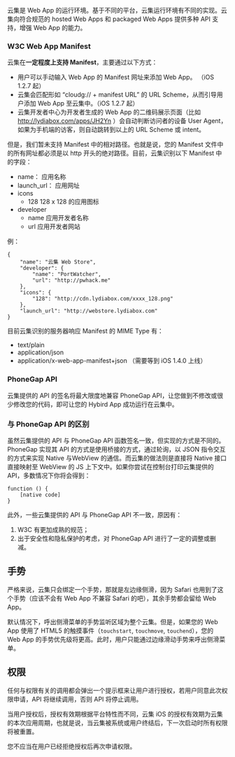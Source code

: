 云集是 Web App 的运行环境。基于不同的平台，云集运行环境有不同的实现。云集向符合规范的 hosted Web Apps 和 packaged Web Apps 提供多种 API 支持，增强 Web App 的能力。

### W3C Web App Manifest

云集在**一定程度上支持 Manifest**，主要通过以下方式：

* 用户可以手动输入 Web App 的 Manifest 网址来添加 Web App。 （iOS 1.2.7 起）
* 云集会匹配形如 “cloudg:// + manifest URL” 的 URL Scheme，从而引导用户添加 Web App 至云集中。（iOS 1.2.7 起）
* 云集开发者中心为开发者生成的 Web App 的二维码展示页面（比如 http://lydiabox.com/apps/JH2Yn ）会自动判断访问者的设备 User Agent，如果为手机端的访客，则自动跳转到以上的 URL Scheme 或 intent。

但是，我们暂未支持 Manifest 中的相对路径。也就是说，您的 Manifest 文件中的所有网址都必须是以 http 开头的绝对路径。目前，云集识别以下 Manifest 中的字段：

* name： 			应用名称
* launch_url： 	应用网址
* icons
	* 128			128 x 128 的应用图标
* developer
	* name			应用开发者名称
	* url			应用开发者网站

例：
```
{
	"name": "云集 Web Store",
	"developer": {
		"name": "PortWatcher",
		"url": "http://pwhack.me"
	},
	"icons": {
		"128": "http://cdn.lydiabox.com/xxxx_128.png"
	},
	"launch_url": "http://webstore.lydiabox.com"
}
```

目前云集识别的服务器响应 Manifest 的 MIME Type 有：
* text/plain
* application/json
* application/x-web-app-manifest+json （需要等到 iOS 1.4.0 上线）

### PhoneGap API

云集提供的 API 的签名将最大限度地兼容 PhoneGap API，让您做到不修改或很少修改您的代码，即可让您的 Hybird App 成功运行在云集中。

### 与 PhoneGap API 的区别

虽然云集提供的 API 与 PhoneGap API 函数签名一致，但实现的方式是不同的。PhoneGap 实现其 API 的方式是使用桥接的方式，通过轮询，以 JSON 指令交互的方式来实现 Native 与WebView 的通信。而云集的做法则是直接将 Native 接口直接映射至 WebView 的 JS 上下文中。如果你尝试在控制台打印云集提供的 API，多数情况下你将会得到：
```
function () {
	[native code]
}
```

此外，一些云集提供的 API 与 PhoneGap API 不一致，原因有：
1. W3C 有更加成熟的规范；
2. 出于安全性和隐私保护的考虑，对 PhoneGap API 进行了一定的调整或删减。

## 手势

严格来说，云集只会绑定一个手势，那就是左边缘侧滑，因为 Safari 也用到了这个手势（应该不会有 Web App 不兼容 Safari 的吧），其余手势都会留给 Web App。

默认情况下，呼出侧滑菜单的手势监听区域为整个云集。但是，如果您的 Web App 使用了 HTML5 的触摸事件（`touchstart`, `touchmove`, `touchend`），您的 Web App 的手势优先级将更高。此时，用户只能通过边缘滑动手势来呼出侧滑菜单。

## 权限

任何与权限有关的调用都会弹出一个提示框来让用户进行授权，若用户同意此次权限申请，API 将继续调用，否则 API 将停止调用。

当用户授权后，授权有效期根据平台特性而不同，云集 iOS 的授权有效期为云集的本次应用周期，也就是说，当云集被系统或用户终结后，下一次启动时所有权限将被重置。

您不应当在用户已经拒绝授权后再次申请权限。
